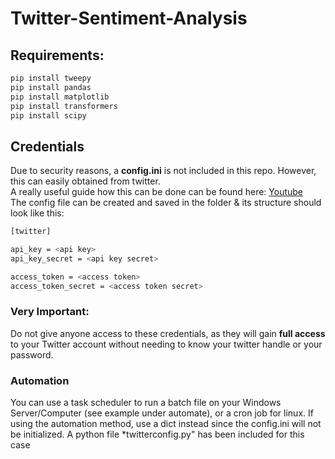 # Twitter-Sentiment-Analysis

## Requirements:
````sh
pip install tweepy
pip install pandas
pip install matplotlib
pip install transformers
pip install scipy
````

## Credentials
Due to security reasons, a **config.ini** is not included in this repo. However, this can easily obtained from twitter. <br>
A really useful guide how this can be done can be found here: [Youtube](https://www.youtube.com/playlist?list=PL7Lkk4UtXtOw04G1nRapMNgd2myNJCZSJ) <br>
The config file can be created and saved in the folder & its structure should look like this: <br>
````sh
[twitter]

api_key = <api key>
api_key_secret = <api key secret>

access_token = <access token>
access_token_secret = <access token secret>
````

### Very Important:
Do not give anyone access to these credentials, as they will gain **full access** to your Twitter account without needing to know your twitter handle or your password.

### Automation
You can use a task scheduler to run a batch file on your Windows Server/Computer (see example under automate), or a cron job for linux. If using the automation method, use a dict instead since the config.ini will not be initialized. A python file *twitterconfig.py" has been included for this case
